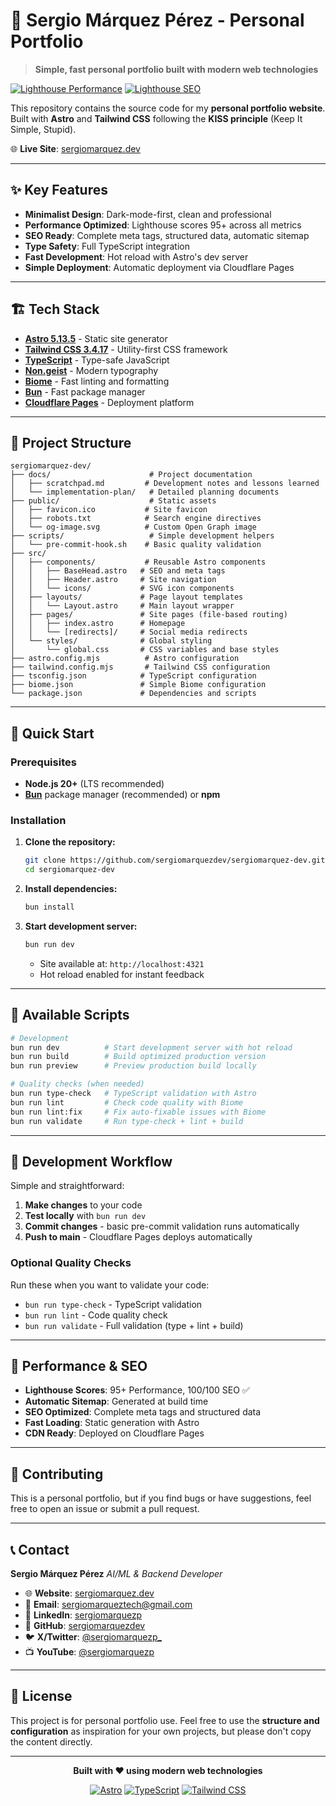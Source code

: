 # 🚀 Sergio Márquez Pérez - Personal Portfolio

> **Simple, fast personal portfolio built with modern web technologies**

[![Lighthouse Performance](https://img.shields.io/badge/Lighthouse-95%2B-brightgreen)](https://pagespeed.web.dev/)
[![Lighthouse SEO](https://img.shields.io/badge/SEO-100%2F100-brightgreen)](https://pagespeed.web.dev/)

This repository contains the source code for my **personal portfolio website**. Built with **Astro** and **Tailwind CSS** following the **KISS principle** (Keep It Simple, Stupid).

🌐 **Live Site**: [sergiomarquez.dev](https://sergiomarquez.dev)

---

## ✨ **Key Features**

- **Minimalist Design**: Dark-mode-first, clean and professional
- **Performance Optimized**: Lighthouse scores 95+ across all metrics
- **SEO Ready**: Complete meta tags, structured data, automatic sitemap
- **Type Safety**: Full TypeScript integration
- **Fast Development**: Hot reload with Astro's dev server
- **Simple Deployment**: Automatic deployment via Cloudflare Pages

---

## 🏗️ **Tech Stack**

- **[Astro 5.13.5](https://astro.build/)** - Static site generator
- **[Tailwind CSS 3.4.17](https://tailwindcss.com/)** - Utility-first CSS framework
- **[TypeScript](https://www.typescriptlang.org/)** - Type-safe JavaScript
- **[Non.geist](https://vercel.com/font/sans)** - Modern typography
- **[Biome](https://biomejs.dev/)** - Fast linting and formatting
- **[Bun](https://bun.sh/)** - Fast package manager
- **[Cloudflare Pages](https://pages.cloudflare.com/)** - Deployment platform

---

## 📁 **Project Structure**

```
sergiomarquez-dev/
├── docs/                      # Project documentation
│   ├── scratchpad.md         # Development notes and lessons learned
│   └── implementation-plan/   # Detailed planning documents
├── public/                    # Static assets
│   ├── favicon.ico           # Site favicon
│   ├── robots.txt            # Search engine directives
│   └── og-image.svg          # Custom Open Graph image
├── scripts/                   # Simple development helpers
│   └── pre-commit-hook.sh    # Basic quality validation
├── src/
│   ├── components/           # Reusable Astro components
│   │   ├── BaseHead.astro   # SEO and meta tags
│   │   ├── Header.astro     # Site navigation
│   │   └── icons/           # SVG icon components
│   ├── layouts/             # Page layout templates
│   │   └── Layout.astro     # Main layout wrapper
│   ├── pages/               # Site pages (file-based routing)
│   │   ├── index.astro      # Homepage
│   │   └── [redirects]/     # Social media redirects
│   └── styles/              # Global styling
│       └── global.css       # CSS variables and base styles
├── astro.config.mjs          # Astro configuration
├── tailwind.config.mjs       # Tailwind CSS configuration
├── tsconfig.json            # TypeScript configuration
├── biome.json               # Simple Biome configuration
└── package.json             # Dependencies and scripts
```

---

## 🚀 **Quick Start**

### **Prerequisites**

- **Node.js 20+** (LTS recommended)
- **[Bun](https://bun.sh/)** package manager (recommended) or **npm**

### **Installation**

1. **Clone the repository:**

   ```bash
   git clone https://github.com/sergiomarquezdev/sergiomarquez-dev.git
   cd sergiomarquez-dev
   ```

2. **Install dependencies:**

   ```bash
   bun install
   ```

3. **Start development server:**

   ```bash
   bun run dev
   ```

   - Site available at: `http://localhost:4321`
   - Hot reload enabled for instant feedback

---

## 📜 **Available Scripts**

```bash
# Development
bun run dev          # Start development server with hot reload
bun run build        # Build optimized production version
bun run preview      # Preview production build locally

# Quality checks (when needed)
bun run type-check   # TypeScript validation with Astro
bun run lint         # Check code quality with Biome
bun run lint:fix     # Fix auto-fixable issues with Biome
bun run validate     # Run type-check + lint + build
```

---

## 🔧 **Development Workflow**

Simple and straightforward:

1. **Make changes** to your code
2. **Test locally** with `bun run dev`
3. **Commit changes** - basic pre-commit validation runs automatically
4. **Push to main** - Cloudflare Pages deploys automatically

### **Optional Quality Checks**

Run these when you want to validate your code:

- `bun run type-check` - TypeScript validation
- `bun run lint` - Code quality check
- `bun run validate` - Full validation (type + lint + build)

---

## 🎯 **Performance & SEO**

- **Lighthouse Scores**: 95+ Performance, 100/100 SEO ✅
- **Automatic Sitemap**: Generated at build time
- **SEO Optimized**: Complete meta tags and structured data
- **Fast Loading**: Static generation with Astro
- **CDN Ready**: Deployed on Cloudflare Pages

---

## 🤝 **Contributing**

This is a personal portfolio, but if you find bugs or have suggestions, feel free to open an issue or submit a pull request.

---

## 📞 **Contact**

**Sergio Márquez Pérez**
_AI/ML & Backend Developer_

- 🌐 **Website**: [sergiomarquez.dev](https://sergiomarquez.dev)
- 📧 **Email**: [sergiomarqueztech@gmail.com](mailto:sergiomarqueztech@gmail.com)
- 💼 **LinkedIn**: [sergiomarquezp](https://www.linkedin.com/in/sergiomarquezp/)
- 🐙 **GitHub**: [sergiomarquezdev](https://github.com/sergiomarquezdev)
- 🐦 **X/Twitter**: [@sergiomarquezp_](https://x.com/sergiomarquezp_)
- 📺 **YouTube**: [@sergiomarquezp](https://www.youtube.com/@sergiomarquezp)

---

## 📄 **License**

This project is for personal portfolio use. Feel free to use the **structure and configuration** as inspiration for your own projects, but please don't copy the content directly.

---

<div align="center">

**Built with ❤️ using modern web technologies**

[![Astro](https://img.shields.io/badge/Astro-FF5D01?style=for-the-badge&logo=astro&logoColor=white)](https://astro.build/)
[![TypeScript](https://img.shields.io/badge/TypeScript-007ACC?style=for-the-badge&logo=typescript&logoColor=white)](https://www.typescriptlang.org/)
[![Tailwind CSS](https://img.shields.io/badge/Tailwind_CSS-38B2AC?style=for-the-badge&logo=tailwind-css&logoColor=white)](https://tailwindcss.com/)

</div>
